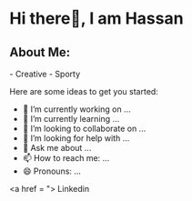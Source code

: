 ## 

<h1>Hi there👋, I am Hassan</h1>


<h2>About Me:</h2>
- Creative 
- Sporty

Here are some ideas to get you started:

- 🔭 I’m currently working on ...
- 🌱 I’m currently learning ...
- 👯 I’m looking to collaborate on ...
- 🤔 I’m looking for help with ...
- 💬 Ask me about ...
- 📫 How to reach me: ...
- 😄 Pronouns: ...

<a href = "> Linkedin<a>